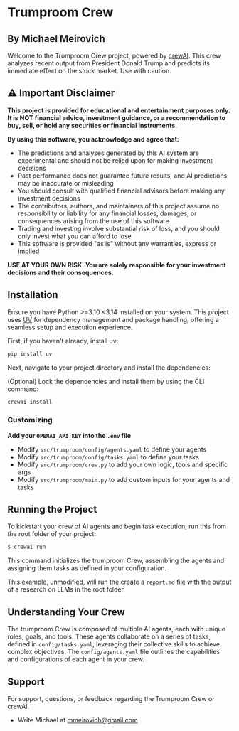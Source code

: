# Trumproom Crew
## By Michael Meirovich

Welcome to the Trumproom Crew project, powered by [crewAI](https://crewai.com). 
This crew analyzes recent output from President Donald Trump and predicts its immediate effect on the stock market. Use with caution.


## ⚠️ Important Disclaimer

**This project is provided for educational and entertainment purposes only. It is NOT financial advice, investment guidance, or a recommendation to buy, sell, or hold any securities or financial instruments.**

**By using this software, you acknowledge and agree that:**

- The predictions and analyses generated by this AI system are experimental and should not be relied upon for making investment decisions
- Past performance does not guarantee future results, and AI predictions may be inaccurate or misleading
- You should consult with qualified financial advisors before making any investment decisions
- The contributors, authors, and maintainers of this project assume no responsibility or liability for any financial losses, damages, or consequences arising from the use of this software
- Trading and investing involve substantial risk of loss, and you should only invest what you can afford to lose
- This software is provided "as is" without any warranties, express or implied

**USE AT YOUR OWN RISK. You are solely responsible for your investment decisions and their consequences.**


## Installation

Ensure you have Python >=3.10 <3.14 installed on your system. This project uses [UV](https://docs.astral.sh/uv/) for dependency management and package handling, offering a seamless setup and execution experience.

First, if you haven't already, install uv:

```bash
pip install uv
```

Next, navigate to your project directory and install the dependencies:

(Optional) Lock the dependencies and install them by using the CLI command:
```bash
crewai install
```
### Customizing

**Add your `OPENAI_API_KEY` into the `.env` file**

- Modify `src/trumproom/config/agents.yaml` to define your agents
- Modify `src/trumproom/config/tasks.yaml` to define your tasks
- Modify `src/trumproom/crew.py` to add your own logic, tools and specific args
- Modify `src/trumproom/main.py` to add custom inputs for your agents and tasks

## Running the Project

To kickstart your crew of AI agents and begin task execution, run this from the root folder of your project:

```bash
$ crewai run
```

This command initializes the trumproom Crew, assembling the agents and assigning them tasks as defined in your configuration.

This example, unmodified, will run the create a `report.md` file with the output of a research on LLMs in the root folder.

## Understanding Your Crew

The trumproom Crew is composed of multiple AI agents, each with unique roles, goals, and tools. These agents collaborate on a series of tasks, defined in `config/tasks.yaml`, leveraging their collective skills to achieve complex objectives. The `config/agents.yaml` file outlines the capabilities and configurations of each agent in your crew.

## Support

For support, questions, or feedback regarding the Trumproom Crew or crewAI.
- Write Michael at mmeirovich@gmail.com


